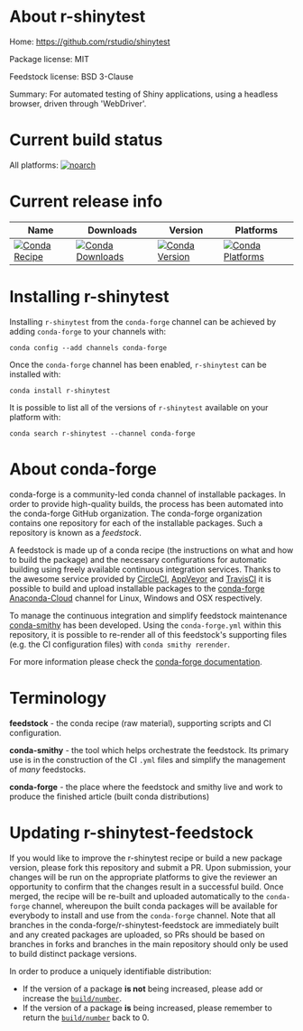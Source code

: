 About r-shinytest
=================

Home: https://github.com/rstudio/shinytest

Package license: MIT

Feedstock license: BSD 3-Clause

Summary: For automated testing of Shiny applications, using a headless browser, driven through 'WebDriver'.



Current build status
====================

All platforms:
[![noarch](https://img.shields.io/circleci/project/github/conda-forge/r-shinytest-feedstock/master.svg?label=noarch)](https://circleci.com/gh/conda-forge/r-shinytest-feedstock)

Current release info
====================

| Name | Downloads | Version | Platforms |
| --- | --- | --- | --- |
| [![Conda Recipe](https://img.shields.io/badge/recipe-r--shinytest-green.svg)](https://anaconda.org/conda-forge/r-shinytest) | [![Conda Downloads](https://img.shields.io/conda/dn/conda-forge/r-shinytest.svg)](https://anaconda.org/conda-forge/r-shinytest) | [![Conda Version](https://img.shields.io/conda/vn/conda-forge/r-shinytest.svg)](https://anaconda.org/conda-forge/r-shinytest) | [![Conda Platforms](https://img.shields.io/conda/pn/conda-forge/r-shinytest.svg)](https://anaconda.org/conda-forge/r-shinytest) |

Installing r-shinytest
======================

Installing `r-shinytest` from the `conda-forge` channel can be achieved by adding `conda-forge` to your channels with:

```
conda config --add channels conda-forge
```

Once the `conda-forge` channel has been enabled, `r-shinytest` can be installed with:

```
conda install r-shinytest
```

It is possible to list all of the versions of `r-shinytest` available on your platform with:

```
conda search r-shinytest --channel conda-forge
```


About conda-forge
=================

conda-forge is a community-led conda channel of installable packages.
In order to provide high-quality builds, the process has been automated into the
conda-forge GitHub organization. The conda-forge organization contains one repository
for each of the installable packages. Such a repository is known as a *feedstock*.

A feedstock is made up of a conda recipe (the instructions on what and how to build
the package) and the necessary configurations for automatic building using freely
available continuous integration services. Thanks to the awesome service provided by
[CircleCI](https://circleci.com/), [AppVeyor](https://www.appveyor.com/)
and [TravisCI](https://travis-ci.org/) it is possible to build and upload installable
packages to the [conda-forge](https://anaconda.org/conda-forge)
[Anaconda-Cloud](https://anaconda.org/) channel for Linux, Windows and OSX respectively.

To manage the continuous integration and simplify feedstock maintenance
[conda-smithy](https://github.com/conda-forge/conda-smithy) has been developed.
Using the ``conda-forge.yml`` within this repository, it is possible to re-render all of
this feedstock's supporting files (e.g. the CI configuration files) with ``conda smithy rerender``.

For more information please check the [conda-forge documentation](https://conda-forge.org/docs/).

Terminology
===========

**feedstock** - the conda recipe (raw material), supporting scripts and CI configuration.

**conda-smithy** - the tool which helps orchestrate the feedstock.
                   Its primary use is in the construction of the CI ``.yml`` files
                   and simplify the management of *many* feedstocks.

**conda-forge** - the place where the feedstock and smithy live and work to
                  produce the finished article (built conda distributions)


Updating r-shinytest-feedstock
==============================

If you would like to improve the r-shinytest recipe or build a new
package version, please fork this repository and submit a PR. Upon submission,
your changes will be run on the appropriate platforms to give the reviewer an
opportunity to confirm that the changes result in a successful build. Once
merged, the recipe will be re-built and uploaded automatically to the
`conda-forge` channel, whereupon the built conda packages will be available for
everybody to install and use from the `conda-forge` channel.
Note that all branches in the conda-forge/r-shinytest-feedstock are
immediately built and any created packages are uploaded, so PRs should be based
on branches in forks and branches in the main repository should only be used to
build distinct package versions.

In order to produce a uniquely identifiable distribution:
 * If the version of a package **is not** being increased, please add or increase
   the [``build/number``](https://conda.io/docs/user-guide/tasks/build-packages/define-metadata.html#build-number-and-string).
 * If the version of a package **is** being increased, please remember to return
   the [``build/number``](https://conda.io/docs/user-guide/tasks/build-packages/define-metadata.html#build-number-and-string)
   back to 0.
